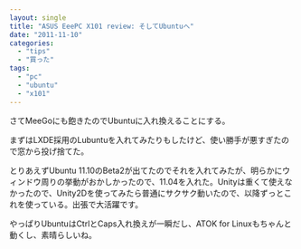 ```yaml
---
layout: single
title: "ASUS EeePC X101 review: そしてUbuntuへ"
date: "2011-11-10"
categories: 
  - "tips"
  - "買った"
tags: 
  - "pc"
  - "ubuntu"
  - "x101"
---
```


さてMeeGoにも飽きたのでUbuntuに入れ換えることにする。

まずはLXDE採用のLubuntuを入れてみたりもしたけど、使い勝手が悪すぎたので窓から投げ捨てた。

とりあえずUbuntu 11.10のBeta2が出てたのでそれを入れてみたが、明らかにウィンドウ周りの挙動がおかしかったので、11.04を入れた。Unityは重くて使えなかったので、Unity2Dを使ってみたら普通にサクサク動いたので、以降ずっとこれを使っている。出張で大活躍です。

やっぱりUbuntuはCtrlとCaps入れ換えが一瞬だし、ATOK for Linuxもちゃんと動くし、素晴らしいね。
